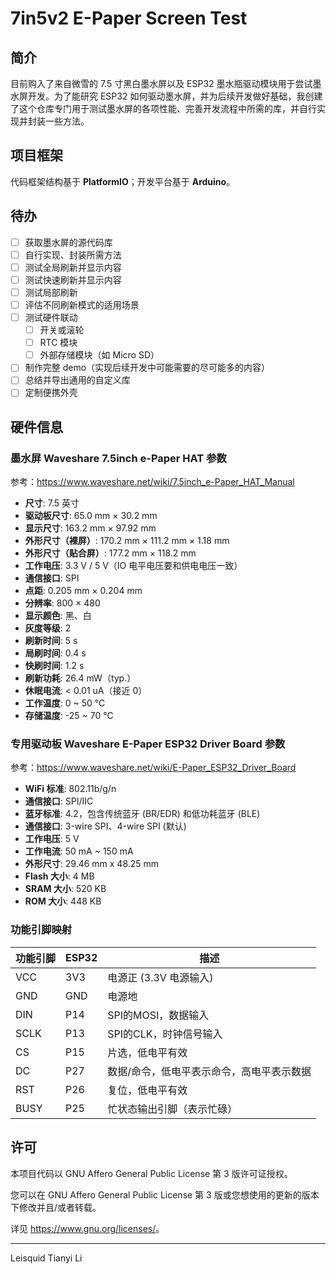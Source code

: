 # 7in5v2 E-Paper Screen Test

## 简介

目前购入了来自微雪的 7.5 寸黑白墨水屏以及 ESP32 墨水瓶驱动模块用于尝试墨水屏开发。为了能研究 ESP32 如何驱动墨水屏，并为后续开发做好基础，我创建了这个仓库专门用于测试墨水屏的各项性能、完善开发流程中所需的库，并自行实现并封装一些方法。

## 项目框架

代码框架结构基于 **PlatformIO**；开发平台基于 **Arduino**。

## 待办

* [ ] 获取墨水屏的源代码库
* [ ] 自行实现、封装所需方法
* [ ] 测试全局刷新并显示内容
* [ ] 测试快速刷新并显示内容
* [ ] 测试局部刷新
* [ ] 评估不同刷新模式的适用场景
* [ ] 测试硬件联动
    * [ ] 开关或滚轮
    * [ ] RTC 模块
    * [ ] 外部存储模块（如 Micro SD）
* [ ] 制作完整 demo（实现后续开发中可能需要的尽可能多的内容）
* [ ] 总结并导出通用的自定义库
* [ ] 定制便携外壳

## 硬件信息

### 墨水屏 Waveshare 7.5inch e-Paper HAT 参数

参考：<https://www.waveshare.net/wiki/7.5inch_e-Paper_HAT_Manual>

* **尺寸**: 7.5 英寸
* **驱动板尺寸**: 65.0 mm × 30.2 mm
* **显示尺寸**: 163.2 mm × 97.92 mm
* **外形尺寸（裸屏）**: 170.2 mm × 111.2 mm × 1.18 mm
* **外形尺寸（贴合屏）**: 177.2 mm × 118.2 mm
* **工作电压**: 3.3 V / 5 V（IO 电平电压要和供电电压一致）
* **通信接口**: SPI
* **点距**: 0.205 mm × 0.204 mm
* **分辨率**: 800 × 480
* **显示颜色**: 黑、白
* **灰度等级**: 2
* **刷新时间**: 5 s
* **局刷时间**: 0.4 s
* **快刷时间**: 1.2 s
* **刷新功耗**: 26.4 mW（typ.）
* **休眠电流**: < 0.01 uA（接近 0）
* **工作温度**: 0 ~ 50 ℃
* **存储温度**: -25 ~ 70 ℃

### 专用驱动板 Waveshare E-Paper ESP32 Driver Board 参数

参考：<https://www.waveshare.net/wiki/E-Paper_ESP32_Driver_Board>

* **WiFi 标准**: 802.11b/g/n
* **通信接口**:  SPI/IIC
* **蓝牙标准**: 4.2，包含传统蓝牙 (BR/EDR) 和低功耗蓝牙 (BLE)
* **通信接口**: 3-wire SPI、4-wire SPI (默认)
* **工作电压**: 5 V
* **工作电流**: 50 mA ~ 150 mA
* **外形尺寸**: 29.46 mm x 48.25 mm
* **Flash 大小**: 4 MB
* **SRAM 大小**: 520 KB
* **ROM 大小**: 448 KB

### 功能引脚映射

| 功能引脚 | ESP32 | 描述 |
| ---- | ---- | ---- |
| VCC | 3V3 | 电源正 (3.3V 电源输入) |
| GND | GND | 电源地 |
| DIN | P14 | SPI的MOSI，数据输入 |
| SCLK | P13 | SPI的CLK，时钟信号输入 |
| CS | P15 | 片选，低电平有效 |
| DC | P27 | 数据/命令，低电平表示命令，高电平表示数据 |
| RST | P26 | 复位，低电平有效 |
| BUSY | P25 | 忙状态输出引脚（表示忙碌）|

## 许可

本项目代码以 GNU Affero General Public License 第 3 版许可证授权。

您可以在 GNU Affero General Public License 第 3 版或您想使用的更新的版本下修改并且/或者转载。

详见 <https://www.gnu.org/licenses/>。

---

Leisquid Tianyi Li
